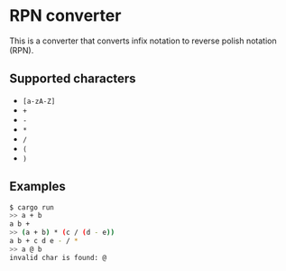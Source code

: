 # RPN converter

This is a converter that converts infix notation to reverse polish notation (RPN).

## Supported characters

* `[a-zA-Z]`
* `+`
* `-`
* `*`
* `/`
* `(`
* `)`

## Examples

```sh
$ cargo run
>> a + b
a b +
>> (a + b) * (c / (d - e))
a b + c d e - / *
>> a @ b
invalid char is found: @
```
